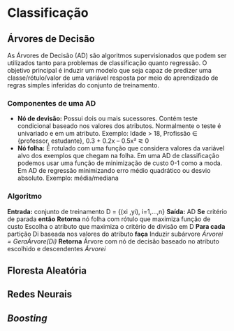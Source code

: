 # Classificação

## Árvores de Decisão

As Árvores de Decisão (AD) são algoritmos supervisionados que podem ser utilizados tanto para problemas de classificação quanto regressão. O objetivo principal é induzir um modelo que seja capaz de predizer uma classe/rótulo/valor de uma variável resposta por meio do aprendizado de regras simples inferidas do conjunto de treinamento.

### Componentes de uma AD

* **Nó de devisão:** Possui dois ou mais sucessores. Contém teste condicional baseado nos valores dos atributos. Normalmente o teste é univariado e em um atributo. Exemplo: Idade > 18, Profissão &#8712; {professor, estudante}, 0.3 + 0.2x – 0.5x² &#8924; 0
* **Nó folha:** É rotulado com uma função que considera valores da variável alvo dos exemplos que chegam na folha. Em uma AD de classificação podemos usar uma função de minimização de custo 0-1 como a moda. Em AD de regressão minimizando erro médio quadrático ou desvio absoluto. Exemplo: média/mediana

### Algoritmo

**Entrada:** conjunto de treinamento D = {(xi ,yi), i=1,...,n}
**Saída:** AD
**Se** critério de parada **então**
  **Retorna** nó folha com rótulo que maximiza função de custo
Escolha o atributo que maximiza o critério de divisão em D
**Para cada** partição Di baseada nos valores do atributo **faça**
    Induzir subárvore *Árvorei = GeraÁrvore(Di)*
**Retorna** Árvore com nó de decisão baseado no atributo escolhido e descendentes *Árvorei*


## Floresta Aleatória

## Redes Neurais

## _Boosting_
